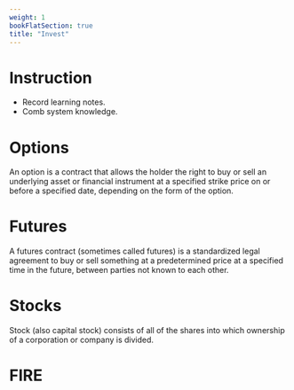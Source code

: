 ```yaml
---
weight: 1
bookFlatSection: true
title: "Invest"
---
```


# Instruction

- Record learning notes.
- Comb system knowledge.

# Options

An option is a contract that allows the holder the right to buy or sell an underlying asset or financial instrument at a specified strike price on or before a specified date, depending on the form of the option. 

# Futures

A futures contract (sometimes called futures) is a standardized legal agreement to buy or sell something at a predetermined price at a specified time in the future, between parties not known to each other. 

# Stocks

Stock (also capital stock) consists of all of the shares into which ownership of a corporation or company is divided.

# FIRE
